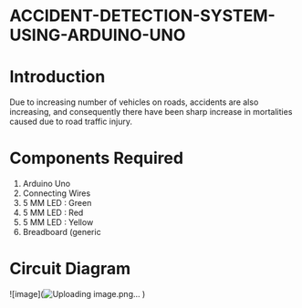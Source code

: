 # ACCIDENT-DETECTION-SYSTEM-USING-ARDUINO-UNO

# Introduction
Due to increasing number of vehicles on roads, accidents are also increasing, and consequently there have been sharp increase in mortalities caused due to road traffic injury.

# Components Required
1. Arduino Uno
2. Connecting Wires
3. 5 MM LED : Green
4. 5 MM LED : Red
5. 5 MM LED : Yellow
6. Breadboard (generic

# Circuit Diagram
![image](![Uploading image.png…]()
)

